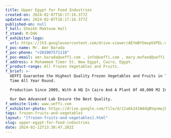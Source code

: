 ```yaml
---
title: Upper Egypt for Food Industries
created-on: 2024-02-07T16:17:16.377Z
updated-on: 2024-02-07T16:17:16.377Z
published-on: null
f_hall: Sheikh Maktoum Hall
f_stand: M-D46
f_exhibitor-logo:
  url: https://lh3.googleusercontent.com/drive-viewer/AEYmBYSmxpGVPEL-mQg0GlOmhroOHsZ5IhrxCWVbhsLpvu3cvC5O1PObVTMpc26JDnTm21hZzyu7yyPdFGeaWBgtMq7kcl9JvQ=s1600
f_poc-name: Mr. Amr Barada
f_poc-phone: "+201007571118"
f_poc-email: amr.barada@ueffi.com , info@ueffi.com , mary.mofeed@ueffi.com
f_address: 4 Mohammed Timor St. New Egypt, Cairo, Egypt.
f_product-range: All Frozen Vegetables and Fruits.
f_brief: >-
  UEFFI Guarantee the Highest Quality Frozen Vegetables and Fruits in The Right
  Time All Year Round. 

  Production Since 2009, With A HQ In Cairo And A Plant Of 40,000 M2 In Beni Suef. Our Brands Are Sharazad and Green House Plus Several Private Labels.

  Our Own Advanced Lab Ensure the Best Quality.
f_website-link: www.ueffi.com
f_exhibitor-photo: https://drive.google.com/file/d/1Ia6k241W4dqBVqnmwjbJdxSPrDuLc2qT/view?usp=drive_link
tags: frozen-fruits-and-vegetables
layout: "[frozen-fruits-and-vegetables].html"
slug: upper-egypt-for-food-industries
date: 2024-02-12T13:38:47.282Z
---
```

